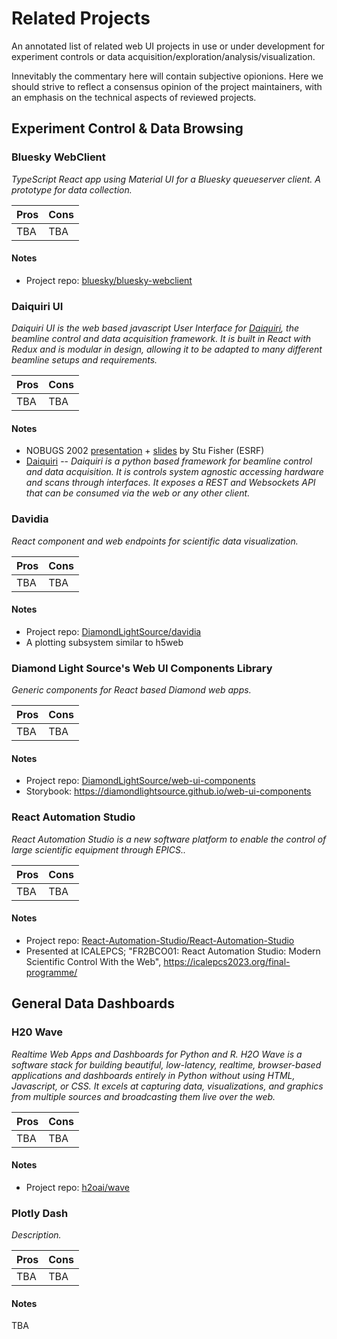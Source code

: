 # Related Projects

An annotated list of related web UI projects in use or under development
for experiment controls or data acquisition/exploration/analysis/visualization.

Innevitably the commentary here will contain subjective opionions.
Here we should strive to reflect a consensus opinion of the project maintainers,
with an emphasis on the technical aspects of reviewed projects.

## Experiment Control & Data Browsing

### Bluesky WebClient

_TypeScript React app using Material UI for a Bluesky queueserver client. A prototype for data collection._

| Pros | Cons |
| --- | --- |
| TBA | TBA |

#### Notes
* Project repo: [bluesky/bluesky-webclient](https://github.com/bluesky/bluesky-webclient)

### Daiquiri UI

_Daiquiri UI is the web based javascript User Interface for [Daiquiri](https://gitlab.esrf.fr/ui/daiquiri), the beamline control and data acquisition framework. It is built in React with Redux and is modular in design, allowing it to be adapted to many different beamline setups and requirements._

| Pros | Cons |
| --- | --- |
| TBA | TBA |

#### Notes
* NOBUGS 2002 [presentation](https://www.youtube.com/watch?v=QdwANxtdLcY) + [slides](https://docs.google.com/presentation/d/e/2PACX-1vTACrCEOHQet3UdppgSIr-Kx5lvs8qzttHTcwyCC3zijSs5q4PYUrjv6hEWoQUmzsz94pItpiwN4_6w/pub?start=false&slide=id.p) by Stu Fisher (ESRF)
* [Daiquiri](https://gitlab.esrf.fr/ui/daiquiri) -- _Daiquiri is a python based framework for beamline control and data acquisition. It is controls system agnostic accessing hardware and scans through interfaces. It exposes a REST and Websockets API that can be consumed via the web or any other client._

### Davidia

_React component and web endpoints for scientific data visualization._

| Pros | Cons |
| --- | --- |
| TBA | TBA |

#### Notes
* Project repo: [DiamondLightSource/davidia](https://github.com/DiamondLightSource/davidia)
* A plotting subsystem similar to h5web

### Diamond Light Source's Web UI Components Library

_Generic components for React based Diamond web apps._

| Pros | Cons |
| --- | --- |
| TBA | TBA |

#### Notes
* Project repo: [DiamondLightSource/web-ui-components](https://github.com/DiamondLightSource/web-ui-components)
* Storybook: <https://diamondlightsource.github.io/web-ui-components>

### React Automation Studio

_React Automation Studio is a new software platform to enable the control of large scientific equipment through EPICS.._

| Pros | Cons |
| --- | --- |
| TBA | TBA |

#### Notes
* Project repo: [React-Automation-Studio/React-Automation-Studio](https://github.com/React-Automation-Studio/React-Automation-Studio)
* Presented at ICALEPCS; "FR2BCO01: React Automation Studio: Modern Scientific Control With the Web", <https://icalepcs2023.org/final-programme/>

## General Data Dashboards

### H20 Wave

_Realtime Web Apps and Dashboards for Python and R._
_H2O Wave is a software stack for building beautiful, low-latency, realtime, browser-based applications and dashboards entirely in Python without using HTML, Javascript, or CSS. It excels at capturing data, visualizations, and graphics from multiple sources and broadcasting them live over the web._

| Pros | Cons |
| --- | --- |
| TBA | TBA |

#### Notes
* Project repo: [h2oai/wave](https://github.com/h2oai/wave)

### Plotly Dash

_Description._

| Pros | Cons |
| --- | --- |
| TBA | TBA |

#### Notes
TBA
